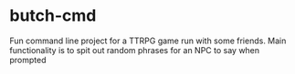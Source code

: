 # butch-cmd
Fun command line project for a TTRPG game run with some friends. Main functionality is to spit out random phrases for an NPC to say when prompted
